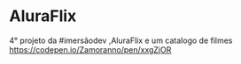 # AluraFlix
4° projeto da #imersãodev ,AluraFlix e um catalogo de filmes 
https://codepen.io/Zamoranno/pen/xxgZjOR
